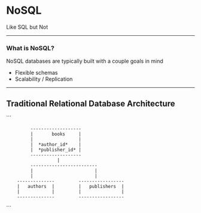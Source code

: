 # NoSQL

Like SQL but Not

---

### What is NoSQL? 


NoSQL databases are typically built with a couple goals in mind

- Flexible schemas
- Scalability / Replication 

---
 
 ## Traditional Relational Database Architecture
 
 
 ​```
 
             -------------------
             |       books     |
             |                 |
             |  *author_id*    |
             |  *publisher_id* |
             -------------------
                       |
             -------------------------
             |                       |
             |                       |
        --------------         -----------------
        |   authors  |         |   publishers  |
        |            |         |               |
        --------------         -----------------
                
 ​```
